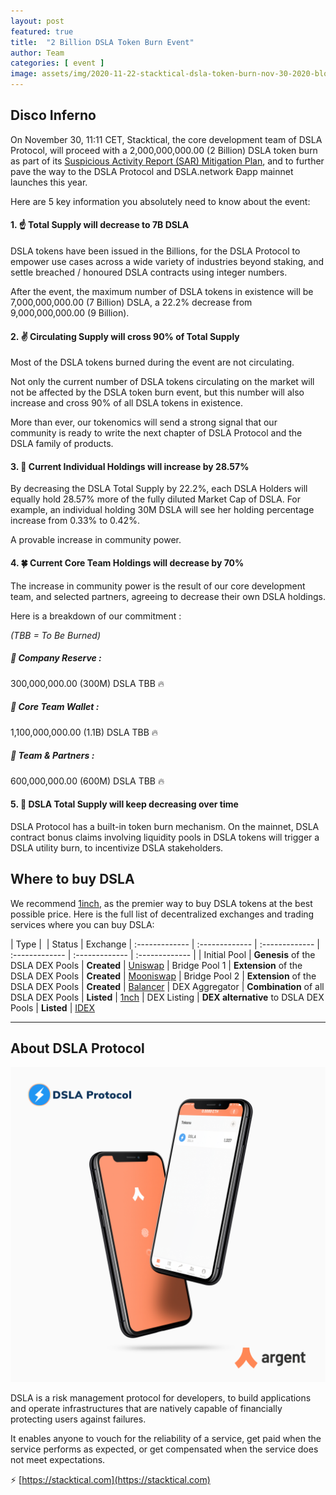 ```yaml
---
layout: post
featured: true
title:  "2 Billion DSLA Token Burn Event"
author: Team
categories: [ event ]
image: assets/img/2020-11-22-stacktical-dsla-token-burn-nov-30-2020-blockchain-cryptocurrency-defi.jpg
---
```


## Disco Inferno

On November 30, 11:11 CET, Stacktical, the core development team of DSLA Protocol, will proceed with a 2,000,000,000.00 (2 Billion) DSLA token burn as part of its [Suspicious Activity Report (SAR) Mitigation Plan](https://blog.stacktical.com/post-mortem/security/2020/11/14/suspicious-activity-report-mitigation-plan.html), and to further pave the way to the DSLA Protocol and DSLA.network Ðapp mainnet launches this year.

Here are 5 key information you absolutely need to know about the event:

#### 1. ☝️ Total Supply will decrease to 7B DSLA

DSLA tokens have been issued in the Billions, for the DSLA Protocol to empower use cases across a wide variety of industries beyond staking, and settle breached / honoured DSLA contracts using integer numbers. 

After the event, the maximum number of DSLA tokens in existence will be 7,000,000,000.00 (7 Billion) DSLA, a 22.2% decrease from 9,000,000,000.00 (9 Billion).

#### 2. ✌️ Circulating Supply will cross 90% of Total Supply

Most of the DSLA tokens burned during the event are not circulating. 

Not only the current number of DSLA tokens circulating on the market will not be affected by the DSLA token burn event, but this number will also increase and cross 90% of all DSLA tokens in existence. 

More than ever, our tokenomics will send a strong signal that our community is ready to write the next chapter of DSLA Protocol and the DSLA family of products.

#### 3. 🤟 Current Individual Holdings will increase by 28.57%

By decreasing the DSLA Total Supply by 22.2%, each DSLA Holders will equally hold 28.57% more of the fully diluted Market Cap of DSLA. For example, an individual holding 30M DSLA will see her holding percentage increase from 0.33% to 0.42%. 

A provable increase in community power.

#### 4. 🍀 Current Core Team Holdings will decrease by 70%

The increase in community power is the result of our core development team, and selected partners, agreeing to decrease their own DSLA holdings. 

Here is a breakdown of our commitment : 

*(TBB = To Be Burned)*

##### 👝 Company Reserve :
300,000,000.00 (300M) DSLA TBB 🔥

##### 🎒 Core Team Wallet :
1,100,000,000.00 (1.1B) DSLA TBB 🔥

##### 💼 Team & Partners :
600,000,000.00 (600M) DSLA TBB 🔥

#### 5. 👋 DSLA Total Supply will keep decreasing over time

DSLA Protocol has a built-in token burn mechanism. On the mainnet, DSLA contract bonus claims involving liquidity pools in DSLA tokens will trigger a DSLA utility burn, to incentivize DSLA stakeholders.

## Where to buy DSLA

We recommend [1inch](https://1inch.exchange/#/DSLA/ETH), as the premier way to buy DSLA tokens at the best possible price. Here is the full list of decentralized exchanges and trading services where you can buy DSLA:

| Type        |  | Status           | Exchange 
| :------------- | :------------- | :------------- | :------------- | :------------- | :------------- |
| Initial Pool | **Genesis** of the DSLA DEX Pools | **Created** | [Uniswap](https://uniswap.info/pair/0xd0fbb87e47da9987d345dbdf3a34d4266cf5ebe9)
| Bridge Pool 1 | **Extension** of the DSLA DEX Pools | **Created** | [Mooniswap](https://mooniswap.info/pair/0xd3FE251864dD3D69D47EBB0F530c8541856aA6BB)
| Bridge Pool 2 | **Extension** of the DSLA DEX Pools | **Created** | [Balancer](https://pools.balancer.exchange/#/pool/0xdff4f867855fd7db4d240b60fd0a88f6a049427a/)
| DEX Aggregator | **Combination** of all DSLA DEX Pools | **Listed** | [1nch](https://1inch.exchange/#/DSLA/ETH)
| DEX Listing | **DEX alternative** to DSLA DEX Pools | **Listed** | [IDEX](https://exchange.idex.io/trading/DSLA-ETH)

___

## About DSLA Protocol

![DSLA Network, the flagship application of DSLA Protocol, a risk management protocol for developers](/assets/img/2020-08-26-dsla-token-available-on-Argent-keyless-wallet-screenshot.jpg)

DSLA is a risk management protocol for developers, to build applications and operate infrastructures that are natively capable of financially protecting users against failures. 

It enables anyone to vouch for the reliability of a service, get paid when the service performs as expected, or get compensated when the service does not meet expectations.  

⚡️ [https://stacktical.com](https://stacktical.com)

